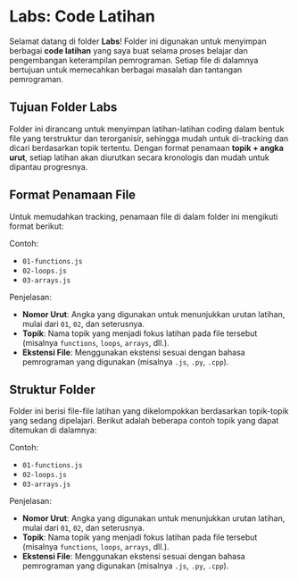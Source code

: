 # Labs: Code Latihan

Selamat datang di folder **Labs**! Folder ini digunakan untuk menyimpan berbagai **code latihan** yang saya buat selama proses belajar dan pengembangan keterampilan pemrograman. Setiap file di dalamnya bertujuan untuk memecahkan berbagai masalah dan tantangan pemrograman.

## Tujuan Folder Labs
Folder ini dirancang untuk menyimpan latihan-latihan coding dalam bentuk file yang terstruktur dan terorganisir, sehingga mudah untuk di-tracking dan dicari berdasarkan topik tertentu. Dengan format penamaan **topik + angka urut**, setiap latihan akan diurutkan secara kronologis dan mudah untuk dipantau progresnya.

## Format Penamaan File
Untuk memudahkan tracking, penamaan file di dalam folder ini mengikuti format berikut:

Contoh:
- `01-functions.js`
- `02-loops.js`
- `03-arrays.js`

Penjelasan:
- **Nomor Urut**: Angka yang digunakan untuk menunjukkan urutan latihan, mulai dari `01`, `02`, dan seterusnya.
- **Topik**: Nama topik yang menjadi fokus latihan pada file tersebut (misalnya `functions`, `loops`, `arrays`, dll.).
- **Ekstensi File**: Menggunakan ekstensi sesuai dengan bahasa pemrograman yang digunakan (misalnya `.js`, `.py`, `.cpp`).

## Struktur Folder
Folder ini berisi file-file latihan yang dikelompokkan berdasarkan topik-topik yang sedang dipelajari. Berikut adalah beberapa contoh topik yang dapat ditemukan di dalamnya:

Contoh:
- `01-functions.js`
- `02-loops.js`
- `03-arrays.js`

Penjelasan:
- **Nomor Urut**: Angka yang digunakan untuk menunjukkan urutan latihan, mulai dari `01`, `02`, dan seterusnya.
- **Topik**: Nama topik yang menjadi fokus latihan pada file tersebut (misalnya `functions`, `loops`, `arrays`, dll.).
- **Ekstensi File**: Menggunakan ekstensi sesuai dengan bahasa pemrograman yang digunakan (misalnya `.js`, `.py`, `.cpp`).